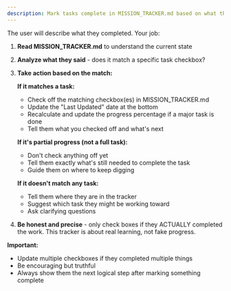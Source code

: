 ```yaml
---
description: Mark tasks complete in MISSION_TRACKER.md based on what the user accomplished
---
```


The user will describe what they completed. Your job:

1. **Read MISSION_TRACKER.md** to understand the current state
2. **Analyze what they said** - does it match a specific task checkbox?
3. **Take action based on the match:**

   **If it matches a task:**
   - Check off the matching checkbox(es) in MISSION_TRACKER.md
   - Update the "Last Updated" date at the bottom
   - Recalculate and update the progress percentage if a major task is done
   - Tell them what you checked off and what's next

   **If it's partial progress (not a full task):**
   - Don't check anything off yet
   - Tell them exactly what's still needed to complete the task
   - Guide them on where to keep digging

   **If it doesn't match any task:**
   - Tell them where they are in the tracker
   - Suggest which task they might be working toward
   - Ask clarifying questions

4. **Be honest and precise** - only check boxes if they ACTUALLY completed the work. This tracker is about real learning, not fake progress.

**Important:**
- Update multiple checkboxes if they completed multiple things
- Be encouraging but truthful
- Always show them the next logical step after marking something complete
